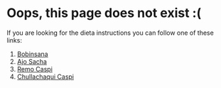 # Oops, this page does not exist :(

If you are looking for the dieta instructions you can follow one of these links:
1. [Bobinsana](./bobinsana)
2. [Ajo Sacha](./ajosacha)
3. [Remo Caspi](./remo)
4. [Chullachaqui Caspi](./chullachaqui)
